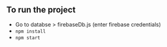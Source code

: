 ## To run the project
* Go to databse > firebaseDb.js (enter firebase credentials)
* `npm install`
* `npm start`
